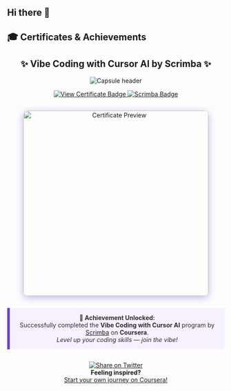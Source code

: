 ## Hi there 👋

<!--
**webKing021/webKing021** is a ✨ _special_ ✨ repository because its `README.md` (this file) appears on your GitHub profile.

Here are some ideas to get you started:

- 🔭 I’m currently working on ...
- 🌱 I’m currently learning ...
- 👯 I’m looking to collaborate on ...
- 🤔 I’m looking for help with ...
- 💬 Ask me about ...
- 📫 How to reach me: ...
- 😄 Pronouns: ...
- ⚡ Fun fact: ...
-->

## 🎓 Certificates & Achievements

<div align="center">

<!-- Sparkling Title & Animated Divider -->
<h2>✨ Vibe Coding with Cursor AI by Scrimba ✨</h2>

<img src="https://capsule-render.vercel.app/api?type=waving&color=6f42c1&height=70&section=header&text=Certified%20by%20Coursera&fontSize=28&animation=twinkling" alt="Capsule header"/>

<!-- Modern Badge Row with Interactive CTA -->
<p>
  <a href="https://coursera.org/share/914692a5df14ae01560225521ade56f1" target="_blank" rel="noopener noreferrer">
    <img src="https://img.shields.io/badge/View%20Official%20Certificate-6f42c1?style=for-the-badge&logo=Coursera&logoColor=white&labelColor=2d2d2d" alt="View Certificate Badge"/>
  </a>
  <a href="https://scrimba.com/" target="_blank" rel="noopener noreferrer">
    <img src="https://img.shields.io/badge/Powered%20by-Scrimba-ff5fa2?style=for-the-badge&logo=Scrimba&logoColor=white" alt="Scrimba Badge"/>
  </a>
</p>

<!-- Certificate Preview with Shadow -->
<a href="https://coursera.org/share/914692a5df14ae01560225521ade56f1" target="_blank" rel="noopener noreferrer">
  <img src="https://s3.amazonaws.com/coursera_assets/meta_images/generated/CERTIFICATE_LANDING_PAGE/CERTIFICATE_LANDING_PAGE~HVODVNW3R08X/CERTIFICATE_LANDING_PAGE~HVODVNW3R08X.jpeg" alt="Certificate Preview" width="430" style="box-shadow: 0 4px 18px 0 rgba(111,66,193,0.4); border-radius: 12px; margin-top: 16px;"/>
</a>

<!-- Highlighted Achievement Block -->
<blockquote align="center" style="background:#f8f0ff; border-left: 6px solid #6f42c1; padding: 1em 1.5em; margin: 2em 0; color: #2d2d2d;">
  <strong>🚀 Achievement Unlocked:</strong>  
  <br>
  Successfully completed the <b>Vibe Coding with Cursor AI</b> program by <a href="https://scrimba.com/" target="_blank" rel="noopener noreferrer">Scrimba</a> on <b>Coursera</b>.
  <br>
  <em>Level up your coding skills — join the vibe!</em>
</blockquote>

<!-- Social Proof and Encouragement -->
<p align="center">
  <a href="https://coursera.org/share/914692a5df14ae01560225521ade56f1" target="_blank" rel="noopener noreferrer">
    <img src="https://img.shields.io/twitter/url?label=Share%20on%20Twitter&url=https%3A%2F%2Fcoursera.org%2Fshare%2F914692a5df14ae01560225521ade56f1&style=social" alt="Share on Twitter" />
  </a>
  <br>
  <b>Feeling inspired?</b> <br>
  <a href="https://www.coursera.org/" target="_blank" rel="noopener noreferrer">Start your own journey on Coursera!</a>
</p>

</div>
